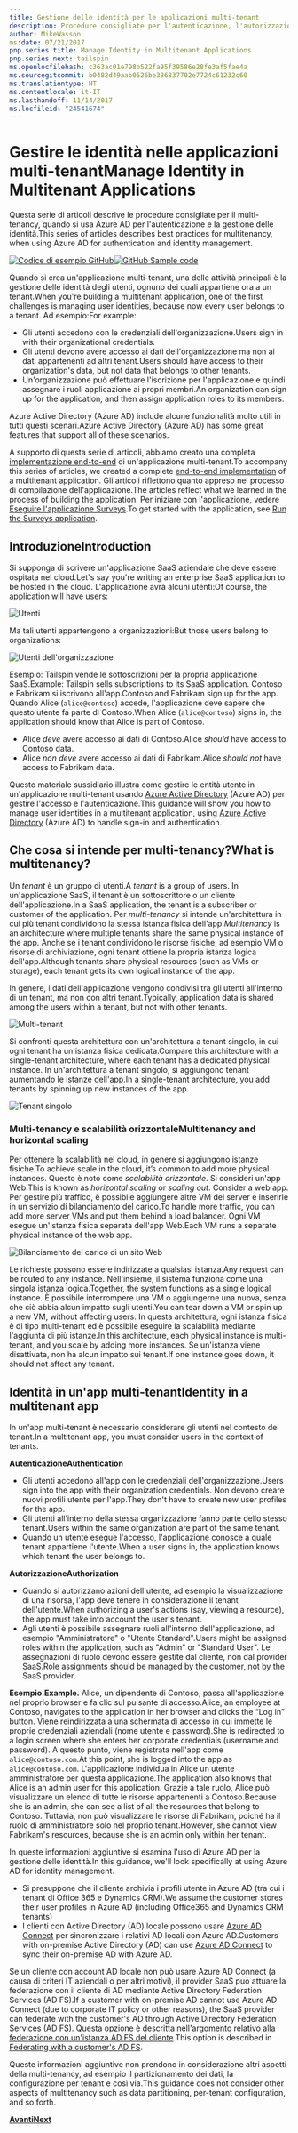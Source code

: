 ```yaml
---
title: Gestione delle identità per le applicazioni multi-tenant
description: Procedure consigliate per l'autenticazione, l'autorizzazione e la gestione delle identità in applicazioni multi-tenant.
author: MikeWasson
ms:date: 07/21/2017
pnp.series.title: Manage Identity in Multitenant Applications
pnp.series.next: tailspin
ms.openlocfilehash: c363ac01e798b522fa95f39586e28fe3af5fae4a
ms.sourcegitcommit: b0482d49aab0526be386837702e7724c61232c60
ms.translationtype: HT
ms.contentlocale: it-IT
ms.lasthandoff: 11/14/2017
ms.locfileid: "24541674"
---
```

# <a name="manage-identity-in-multitenant-applications"></a><span data-ttu-id="73254-103">Gestire le identità nelle applicazioni multi-tenant</span><span class="sxs-lookup"><span data-stu-id="73254-103">Manage Identity in Multitenant Applications</span></span>

<span data-ttu-id="73254-104">Questa serie di articoli descrive le procedure consigliate per il multi-tenancy, quando si usa Azure AD per l'autenticazione e la gestione delle identità.</span><span class="sxs-lookup"><span data-stu-id="73254-104">This series of articles describes best practices for multitenancy, when using Azure AD for authentication and identity management.</span></span>

<span data-ttu-id="73254-105">[![Codice di esempio](../_images/github.png) GitHub][sample application]</span><span class="sxs-lookup"><span data-stu-id="73254-105">[![GitHub](../_images/github.png) Sample code][sample application]</span></span>

<span data-ttu-id="73254-106">Quando si crea un'applicazione multi-tenant, una delle attività principali è la gestione delle identità degli utenti, ognuno dei quali appartiene ora a un tenant.</span><span class="sxs-lookup"><span data-stu-id="73254-106">When you're building a multitenant application, one of the first challenges is managing user identities, because now every user belongs to a tenant.</span></span> <span data-ttu-id="73254-107">Ad esempio:</span><span class="sxs-lookup"><span data-stu-id="73254-107">For example:</span></span>

* <span data-ttu-id="73254-108">Gli utenti accedono con le credenziali dell'organizzazione.</span><span class="sxs-lookup"><span data-stu-id="73254-108">Users sign in with their organizational credentials.</span></span>
* <span data-ttu-id="73254-109">Gli utenti devono avere accesso ai dati dell'organizzazione ma non ai dati appartenenti ad altri tenant.</span><span class="sxs-lookup"><span data-stu-id="73254-109">Users should have access to their organization's data, but not data that belongs to other tenants.</span></span>
* <span data-ttu-id="73254-110">Un'organizzazione può effettuare l'iscrizione per l'applicazione e quindi assegnare i ruoli applicazione ai propri membri.</span><span class="sxs-lookup"><span data-stu-id="73254-110">An organization can sign up for the application, and then assign application roles to its members.</span></span>

<span data-ttu-id="73254-111">Azure Active Directory (Azure AD) include alcune funzionalità molto utili in tutti questi scenari.</span><span class="sxs-lookup"><span data-stu-id="73254-111">Azure Active Directory (Azure AD) has some great features that support all of these scenarios.</span></span>

<span data-ttu-id="73254-112">A supporto di questa serie di articoli, abbiamo creato una completa [implementazione end-to-end][sample application] di un'applicazione multi-tenant.</span><span class="sxs-lookup"><span data-stu-id="73254-112">To accompany this series of articles, we created a complete [end-to-end implementation][sample application] of a multitenant application.</span></span> <span data-ttu-id="73254-113">Gli articoli riflettono quanto appreso nel processo di compilazione dell'applicazione.</span><span class="sxs-lookup"><span data-stu-id="73254-113">The articles reflect what we learned in the process of building the application.</span></span> <span data-ttu-id="73254-114">Per iniziare con l'applicazione, vedere [Eseguire l'applicazione Surveys][running-the-app].</span><span class="sxs-lookup"><span data-stu-id="73254-114">To get started with the application, see [Run the Surveys application][running-the-app].</span></span>

## <a name="introduction"></a><span data-ttu-id="73254-115">Introduzione</span><span class="sxs-lookup"><span data-stu-id="73254-115">Introduction</span></span>

<span data-ttu-id="73254-116">Si supponga di scrivere un'applicazione SaaS aziendale che deve essere ospitata nel cloud.</span><span class="sxs-lookup"><span data-stu-id="73254-116">Let's say you're writing an enterprise SaaS application to be hosted in the cloud.</span></span> <span data-ttu-id="73254-117">L'applicazione avrà alcuni utenti:</span><span class="sxs-lookup"><span data-stu-id="73254-117">Of course, the application will have users:</span></span>

![Utenti](./images/users.png)

<span data-ttu-id="73254-119">Ma tali utenti appartengono a organizzazioni:</span><span class="sxs-lookup"><span data-stu-id="73254-119">But those users belong to organizations:</span></span>

![Utenti dell'organizzazione](./images/org-users.png)

<span data-ttu-id="73254-121">Esempio: Tailspin vende le sottoscrizioni per la propria applicazione SaaS.</span><span class="sxs-lookup"><span data-stu-id="73254-121">Example: Tailspin sells subscriptions to its SaaS application.</span></span> <span data-ttu-id="73254-122">Contoso e Fabrikam si iscrivono all'app.</span><span class="sxs-lookup"><span data-stu-id="73254-122">Contoso and Fabrikam sign up for the app.</span></span> <span data-ttu-id="73254-123">Quando Alice (`alice@contoso`) accede, l'applicazione deve sapere che questo utente fa parte di Contoso.</span><span class="sxs-lookup"><span data-stu-id="73254-123">When Alice (`alice@contoso`) signs in, the application should know that Alice is part of Contoso.</span></span>

* <span data-ttu-id="73254-124">Alice *deve* avere accesso ai dati di Contoso.</span><span class="sxs-lookup"><span data-stu-id="73254-124">Alice *should* have access to Contoso data.</span></span>
* <span data-ttu-id="73254-125">Alice *non deve* avere accesso ai dati di Fabrikam.</span><span class="sxs-lookup"><span data-stu-id="73254-125">Alice *should not* have access to Fabrikam data.</span></span>

<span data-ttu-id="73254-126">Questo materiale sussidiario illustra come gestire le entità utente in un'applicazione multi-tenant usando [Azure Active Directory][AzureAD] (Azure AD) per gestire l'accesso e l'autenticazione.</span><span class="sxs-lookup"><span data-stu-id="73254-126">This guidance will show you how to manage user identities in a multitenant application, using [Azure Active Directory][AzureAD] (Azure AD) to handle sign-in and authentication.</span></span>

## <a name="what-is-multitenancy"></a><span data-ttu-id="73254-127">Che cosa si intende per multi-tenancy?</span><span class="sxs-lookup"><span data-stu-id="73254-127">What is multitenancy?</span></span>
<span data-ttu-id="73254-128">Un *tenant* è un gruppo di utenti.</span><span class="sxs-lookup"><span data-stu-id="73254-128">A *tenant* is a group of users.</span></span> <span data-ttu-id="73254-129">In un'applicazione SaaS, il tenant è un sottoscrittore o un cliente dell'applicazione.</span><span class="sxs-lookup"><span data-stu-id="73254-129">In a SaaS application, the tenant is a subscriber or customer of the application.</span></span> <span data-ttu-id="73254-130">Per *multi-tenancy* si intende un'architettura in cui più tenant condividono la stessa istanza fisica dell'app.</span><span class="sxs-lookup"><span data-stu-id="73254-130">*Multitenancy* is an architecture where multiple tenants share the same physical instance of the app.</span></span> <span data-ttu-id="73254-131">Anche se i tenant condividono le risorse fisiche, ad esempio VM o risorse di archiviazione, ogni tenant ottiene la propria istanza logica dell'app.</span><span class="sxs-lookup"><span data-stu-id="73254-131">Although tenants share physical resources (such as VMs or storage), each tenant gets its own logical instance of the app.</span></span>

<span data-ttu-id="73254-132">In genere, i dati dell'applicazione vengono condivisi tra gli utenti all'interno di un tenant, ma non con altri tenant.</span><span class="sxs-lookup"><span data-stu-id="73254-132">Typically, application data is shared among the users within a tenant, but not with other tenants.</span></span>

![Multi-tenant](./images/multitenant.png)

<span data-ttu-id="73254-134">Si confronti questa architettura con un'architettura a tenant singolo, in cui ogni tenant ha un'istanza fisica dedicata.</span><span class="sxs-lookup"><span data-stu-id="73254-134">Compare this architecture with a single-tenant architecture, where each tenant has a dedicated physical instance.</span></span> <span data-ttu-id="73254-135">In un'architettura a tenant singolo, si aggiungono tenant aumentando le istanze dell'app.</span><span class="sxs-lookup"><span data-stu-id="73254-135">In a single-tenant architecture, you add tenants by spinning up new instances of the app.</span></span>

![Tenant singolo](./images/single-tenant.png)

### <a name="multitenancy-and-horizontal-scaling"></a><span data-ttu-id="73254-137">Multi-tenancy e scalabilità orizzontale</span><span class="sxs-lookup"><span data-stu-id="73254-137">Multitenancy and horizontal scaling</span></span>
<span data-ttu-id="73254-138">Per ottenere la scalabilità nel cloud, in genere si aggiungono istanze fisiche.</span><span class="sxs-lookup"><span data-stu-id="73254-138">To achieve scale in the cloud, it’s common to add more physical instances.</span></span> <span data-ttu-id="73254-139">Questo è noto come *scalabilità orizzontale*. Si consideri un'app Web.</span><span class="sxs-lookup"><span data-stu-id="73254-139">This is known as *horizontal scaling* or *scaling out*. Consider a web app.</span></span> <span data-ttu-id="73254-140">Per gestire più traffico, è possibile aggiungere altre VM del server e inserirle in un servizio di bilanciamento del carico.</span><span class="sxs-lookup"><span data-stu-id="73254-140">To handle more traffic, you can add more server VMs and put them behind a load balancer.</span></span> <span data-ttu-id="73254-141">Ogni VM esegue un'istanza fisica separata dell'app Web.</span><span class="sxs-lookup"><span data-stu-id="73254-141">Each VM runs a separate physical instance of the web app.</span></span>

![Bilanciamento del carico di un sito Web](./images/load-balancing.png)

<span data-ttu-id="73254-143">Le richieste possono essere indirizzate a qualsiasi istanza.</span><span class="sxs-lookup"><span data-stu-id="73254-143">Any request can be routed to any instance.</span></span> <span data-ttu-id="73254-144">Nell'insieme, il sistema funziona come una singola istanza logica.</span><span class="sxs-lookup"><span data-stu-id="73254-144">Together, the system functions as a single logical instance.</span></span> <span data-ttu-id="73254-145">È possibile interrompere una VM o aggiungerne una nuova, senza che ciò abbia alcun impatto sugli utenti.</span><span class="sxs-lookup"><span data-stu-id="73254-145">You can tear down a VM or spin up a new VM, without affecting users.</span></span> <span data-ttu-id="73254-146">In questa architettura, ogni istanza fisica è di tipo multi-tenant ed è possibile eseguire la scalabilità mediante l'aggiunta di più istanze.</span><span class="sxs-lookup"><span data-stu-id="73254-146">In this architecture, each physical instance is multi-tenant, and you scale by adding more instances.</span></span> <span data-ttu-id="73254-147">Se un'istanza viene disattivata, non ha alcun impatto sui tenant.</span><span class="sxs-lookup"><span data-stu-id="73254-147">If one instance goes down, it should not affect any tenant.</span></span>

## <a name="identity-in-a-multitenant-app"></a><span data-ttu-id="73254-148">Identità in un'app multi-tenant</span><span class="sxs-lookup"><span data-stu-id="73254-148">Identity in a multitenant app</span></span>
<span data-ttu-id="73254-149">In un'app multi-tenant è necessario considerare gli utenti nel contesto dei tenant.</span><span class="sxs-lookup"><span data-stu-id="73254-149">In a multitenant app, you must consider users in the context of tenants.</span></span>

<span data-ttu-id="73254-150">**Autenticazione**</span><span class="sxs-lookup"><span data-stu-id="73254-150">**Authentication**</span></span>

* <span data-ttu-id="73254-151">Gli utenti accedono all'app con le credenziali dell'organizzazione.</span><span class="sxs-lookup"><span data-stu-id="73254-151">Users sign into the app with their organization credentials.</span></span> <span data-ttu-id="73254-152">Non devono creare nuovi profili utente per l'app.</span><span class="sxs-lookup"><span data-stu-id="73254-152">They don't have to create new user profiles for the app.</span></span>
* <span data-ttu-id="73254-153">Gli utenti all'interno della stessa organizzazione fanno parte dello stesso tenant.</span><span class="sxs-lookup"><span data-stu-id="73254-153">Users within the same organization are part of the same tenant.</span></span>
* <span data-ttu-id="73254-154">Quando un utente esegue l'accesso, l'applicazione conosce a quale tenant appartiene l'utente.</span><span class="sxs-lookup"><span data-stu-id="73254-154">When a user signs in, the application knows which tenant the user belongs to.</span></span>

<span data-ttu-id="73254-155">**Autorizzazione**</span><span class="sxs-lookup"><span data-stu-id="73254-155">**Authorization**</span></span>

* <span data-ttu-id="73254-156">Quando si autorizzano azioni dell'utente, ad esempio la visualizzazione di una risorsa, l'app deve tenere in considerazione il tenant dell'utente.</span><span class="sxs-lookup"><span data-stu-id="73254-156">When authorizing a user's actions (say, viewing a resource), the app must take into account the user's tenant.</span></span>
* <span data-ttu-id="73254-157">Agli utenti è possibile assegnare ruoli all'interno dell'applicazione, ad esempio "Amministratore" o "Utente Standard".</span><span class="sxs-lookup"><span data-stu-id="73254-157">Users might be assigned roles within the application, such as "Admin" or "Standard User".</span></span> <span data-ttu-id="73254-158">Le assegnazioni di ruolo devono essere gestite dal cliente, non dal provider SaaS.</span><span class="sxs-lookup"><span data-stu-id="73254-158">Role assignments should be managed by the customer, not by the SaaS provider.</span></span>

<span data-ttu-id="73254-159">**Esempio.**</span><span class="sxs-lookup"><span data-stu-id="73254-159">**Example.**</span></span> <span data-ttu-id="73254-160">Alice, un dipendente di Contoso, passa all'applicazione nel proprio browser e fa clic sul pulsante di accesso.</span><span class="sxs-lookup"><span data-stu-id="73254-160">Alice, an employee at Contoso, navigates to the application in her browser and clicks the “Log in” button.</span></span> <span data-ttu-id="73254-161">Viene reindirizzata a una schermata di accesso in cui immette le proprie credenziali aziendali (nome utente e password).</span><span class="sxs-lookup"><span data-stu-id="73254-161">She is redirected to a login screen where she enters her corporate credentials (username and password).</span></span> <span data-ttu-id="73254-162">A questo punto, viene registrata nell'app come `alice@contoso.com`.</span><span class="sxs-lookup"><span data-stu-id="73254-162">At this point, she is logged into the app as `alice@contoso.com`.</span></span> <span data-ttu-id="73254-163">L'applicazione individua in Alice un utente amministratore per questa applicazione.</span><span class="sxs-lookup"><span data-stu-id="73254-163">The application also knows that Alice is an admin user for this application.</span></span> <span data-ttu-id="73254-164">Grazie a tale ruolo, Alice può visualizzare un elenco di tutte le risorse appartenenti a Contoso.</span><span class="sxs-lookup"><span data-stu-id="73254-164">Because she is an admin, she can see a list of all the resources that belong to Contoso.</span></span> <span data-ttu-id="73254-165">Tuttavia, non può visualizzare le risorse di Fabrikam, poiché ha il ruolo di amministratore solo nel proprio tenant.</span><span class="sxs-lookup"><span data-stu-id="73254-165">However, she cannot view Fabrikam's resources, because she is an admin only within her tenant.</span></span>

<span data-ttu-id="73254-166">In queste informazioni aggiuntive si esamina l'uso di Azure AD per la gestione delle identità.</span><span class="sxs-lookup"><span data-stu-id="73254-166">In this guidance, we'll look specifically at using Azure AD for identity management.</span></span>

* <span data-ttu-id="73254-167">Si presuppone che il cliente archivia i profili utente in Azure AD (tra cui i tenant di Office 365 e Dynamics CRM).</span><span class="sxs-lookup"><span data-stu-id="73254-167">We assume the customer stores their user profiles in Azure AD (including Office365 and Dynamics CRM tenants)</span></span>
* <span data-ttu-id="73254-168">I clienti con Active Directory (AD) locale possono usare [Azure AD Connect][ADConnect] per sincronizzare i relativi AD locali con Azure AD.</span><span class="sxs-lookup"><span data-stu-id="73254-168">Customers with on-premise Active Directory (AD) can use [Azure AD Connect][ADConnect] to sync their on-premise AD with Azure AD.</span></span>

<span data-ttu-id="73254-169">Se un cliente con account AD locale non può usare Azure AD Connect (a causa di criteri IT aziendali o per altri motivi), il provider SaaS può attuare la federazione con il cliente di AD mediante Active Directory Federation Services (AD FS).</span><span class="sxs-lookup"><span data-stu-id="73254-169">If a customer with on-premise AD cannot use Azure AD Connect (due to corporate IT policy or other reasons), the SaaS provider can federate with the customer's AD through Active Directory Federation Services (AD FS).</span></span> <span data-ttu-id="73254-170">Questa opzione è descritta nell'argomento relativo alla [federazione con un'istanza AD FS del cliente].</span><span class="sxs-lookup"><span data-stu-id="73254-170">This option is described in [Federating with a customer's AD FS].</span></span>

<span data-ttu-id="73254-171">Queste informazioni aggiuntive non prendono in considerazione altri aspetti della multi-tenancy, ad esempio il partizionamento dei dati, la configurazione per tenant e così via.</span><span class="sxs-lookup"><span data-stu-id="73254-171">This guidance does not consider other aspects of multitenancy such as data partitioning, per-tenant configuration, and so forth.</span></span>

<span data-ttu-id="73254-172">[**Avanti**][tailpin]</span><span class="sxs-lookup"><span data-stu-id="73254-172">[**Next**][tailpin]</span></span>



<!-- Links -->
[ADConnect]: /azure/active-directory/active-directory-aadconnect
[AzureAD]: /azure/active-directory

[federazione con un'istanza AD FS del cliente]: adfs.md
[Federating with a customer's AD FS]: adfs.md
[tailpin]: tailspin.md

[running-the-app]: ./run-the-app.md
[sample application]: https://github.com/mspnp/multitenant-saas-guidance
